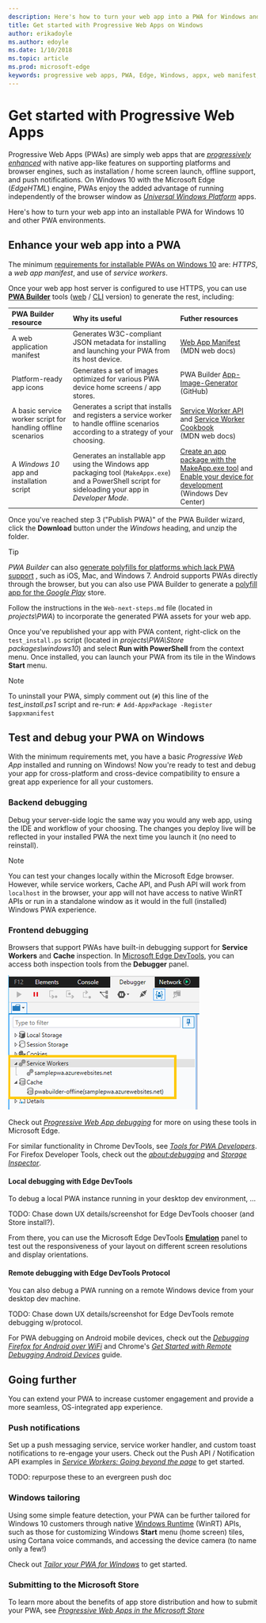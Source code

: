 ```yaml
---
description: Here's how to turn your web app into a PWA for Windows and other platforms
title: Get started with Progressive Web Apps on Windows
author: erikadoyle
ms.author: edoyle
ms.date: 1/10/2018
ms.topic: article
ms.prod: microsoft-edge
keywords: progressive web apps, PWA, Edge, Windows, appx, web manifest, DevTools
---
```


# Get started with Progressive Web Apps

Progressive Web Apps (PWAs) are simply web apps that are [*progressively enhanced*](https://en.wikipedia.org/wiki/Progressive_enhancement) with native app-like features on supporting platforms and browser engines, such as installation / home screen launch, offline support, and push notifications. On Windows 10 with the Microsoft Edge (*EdgeHTML*) engine, PWAs enjoy the added advantage of running independently of the browser window as [*Universal Windows Platform*](https://docs.microsoft.com/en-us/windows/uwp/get-started/whats-a-uwp) apps.

Here's how to turn your web app into an installable PWA for Windows 10 and other PWA environments.

## Enhance your web app into a PWA

The minimum [requirements for installable PWAs on Windows 10](../progressive-web-apps.md#requirements) are: *HTTPS*, a *web app manifest*, and use of *service workers*. 

Once your web app host server is configured to use HTTPS, you can use  [**PWA Builder**](http://docs.pwabuilder.com/) tools ([web](https://www.pwabuilder.com/generator) / [CLI](http://docs.pwabuilder.com/quickstart/quick-start-pwa-using-cli-tools/) version) to generate the rest, including:

PWA Builder resource | Why its useful| Futher resources
:--- | :-- | :----
A web application manifest | Generates W3C-compliant JSON metadata for installing and launching your PWA from its host device.  | [Web App Manifest](https://developer.mozilla.org/en-US/docs/Web/Manifest) <br /> (MDN web docs)
Platform-ready app icons | Generates a set of images optimized for various PWA device home screens / app stores.  | PWA Builder [App-Image-Generator](https://github.com/pwa-builder/App-Image-Generator/tree/master/AppImageGenerator/App_Data) <br /> (GitHub)
A basic service worker script for handling offline scenarios | Generates a script that installs and registers a service worker to handle offline scenarios according to a strategy of your choosing.   | [Service Worker API](https://developer.mozilla.org/en-US/docs/Web/API/Service_Worker_API)  and [Service Worker Cookbook](https://serviceworke.rs/) <br />(MDN web docs)
A *Windows 10* app and installation script | Generates an installable app using the Windows app packaging tool (`MakeAppx.exe`) and a PowerShell script for sideloading your app in *Developer Mode*. | [Create an app package with the MakeApp.exe tool](https://docs.microsoft.com/en-us/windows/uwp/packaging/create-app-package-with-makeappx-tool) and [Enable your device for development](https://docs.microsoft.com/en-us/windows/uwp/get-started/enable-your-device-for-development) <br />(Windows Dev Center)

Once you've reached step 3 ("Publish PWA)" of the PWA Builder wizard, click the **Download** button under the *Windows* heading, and unzip the folder.

> [!TIP]
> *PWA Builder* can also [generate polyfills for platforms which lack PWA support](http://docs.pwabuilder.com/quickstart/quick-start-polyfills/) , such as iOS, Mac, and Windows 7. Android supports PWAs directly through the browser, but you can also use PWA Builder to generate a [polyfill app for the *Google Play*](http://docs.pwabuilder.com/tools/how-to-package-android/) store. 

Follow the instructions in the `Web-next-steps.md` file (located in *projects\PWA*) to incorporate the generated PWA assets for your web app.

Once you've republished your app with PWA content, right-click on the `test_install.ps` script (located in *projects\PWA\Store packages\windows10*) and select **Run with PowerShell** from the context menu. Once installed, you can launch your PWA from its tile in the Windows **Start** menu.

> [!NOTE]
> To uninstall your PWA, simply comment out (`#`) this line of the *test_install.ps1* script and re-run: `# Add-AppxPackage -Register $appxmanifest`

## Test and debug your PWA on Windows

With the minimum requirements met, you have a basic *Progressive Web App* installed and running on Windows! Now you're ready to test and debug your app for cross-platform and cross-device compatibility to ensure a great app experience for all your customers.

### Backend debugging

Debug your server-side logic the same way you would any web app, using the IDE and workflow of your choosing. The changes you deploy live will be reflected in your installed PWA the next time you launch it (no need to reinstall).

> [!NOTE]
> You can test your changes locally within the Microsoft Edge browser. However, while service workers, Cache API, and Push API will work from `localhost` in the browser, your app will not have access to native WinRT APIs or run in a standalone window as it would in the full (installed) Windows PWA experience.

### Frontend debugging

Browsers that support PWAs have built-in debugging support for **Service Workers** and **Cache** inspection. In [Microsoft Edge DevTools](https://docs.microsoft.com/en-us/microsoft-edge/devtools-guide), you can access both inspection tools from the **Debugger** panel.

![Edge DevTools Service Workers and Cache inspection](..\devtools-guide\media\debugger_sw_and_cache.png)

Check out [*Progressive Web App debugging*](..\devtools-guide\debugger\progressive-web-apps.md) for more on using these tools in Microsoft Edge.

For similar functionality in Chrome DevTools, see [*Tools for PWA Developers*](https://developers.google.com/web/ilt/pwa/tools-for-pwa-developers#simulate_mobile_devices). For Firefox Developer Tools, check out the [*about:debugging*](https://developer.mozilla.org/en-US/docs/Tools/about:debugging#Workers) and [*Storage Inspector*](https://developer.mozilla.org/en-US/docs/Tools/Storage_Inspector).

#### Local debugging with Edge DevTools

To debug a local PWA instance running in your desktop dev environment, ...

TODO: Chase down UX details/screenshot for Edge DevTools chooser (and Store install?).

From there, you can use the Microsoft Edge DevTools [**Emulation**](..\devtools-guide\emulation.md) panel to test out the responsiveness of your layout on different screen resolutions and display orientations.

#### Remote debugging with Edge DevTools Protocol

You can also debug a PWA running on a remote Windows device from your desktop dev machine.

TODO: Chase down UX details/screenshot for Edge DevTools remote debugging w/protocol.

For PWA debugging on Android mobile devices, check out the [*Debugging Firefox for Android over WiFi*](https://developer.mozilla.org/en-US/docs/Tools/Remote_Debugging/Debugging_Firefox_for_Android_over_Wifi) and Chrome's [*Get Started with Remote Debugging Android Devices*](https://developers.google.com/web/tools/chrome-devtools/remote-debugging/) guide.

## Going further

You can extend your PWA to increase customer engagement and provide a more seamless, OS-integrated app experience.

### Push notifications

Set up a push messaging service, service worker handler, and custom toast notifications to re-engage your users. Check out the Push API / Notification API examples in [*Service Workers: Going beyond the page*](https://blogs.windows.com/msedgedev/2017/12/19/service-workers-going-beyond-page/#8mU5rebKOuTt5HwG.97) to get started.

TODO: repurpose these to an evergreen push doc

### Windows tailoring

Using some simple feature detection, your PWA can be further tailored for Windows 10 customers through native [Windows Runtime](https://docs.microsoft.com/en-us/uwp/api/) (WinRT) APIs, such as those for customizing Windows **Start** menu (home screen) tiles, using Cortana voice commands, and accessing the device camera (to name only a few!)
 
Check out [*Tailor your PWA for Windows*](./windows-features.md) to get started.

### Submitting to the Microsoft Store

To learn more about the benefits of app store distribution and how to submit your PWA, see [*Progressive Web Apps in the Microsoft Store*](./microsoft-store.md)
